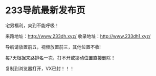 # 233导航最新发布页

宅男福利，爽到不能呼吸！

来路地址：http://www.233dh.xyz/
收录地址：http://www.233dh1.xyz/

导航请放置前五，视频放置前三，其他位置不收!

每7天根据来路排名一次，打不开或挪动位置直接删除！

复制到浏览器打开，VX已封！！！
